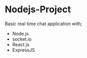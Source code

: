 # Nodejs-Project
Basic real time chat application with;
* Node.js 
* socket.io
* React js
* ExpressJS
